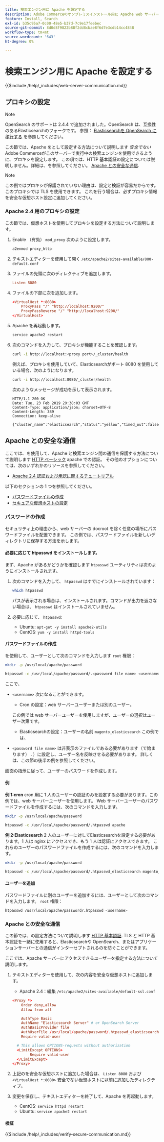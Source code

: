 ```yaml
---
title: 検索エンジン用に Apache を設定する
description: Adobe Commerceのオンプレミスインストール用に Apache web サーバーで検索エンジンを設定するには、次の手順に従います。
feature: Install, Search
exl-id: b35c95a7-0c00-48e5-b37d-7c9e17feebec
source-git-commit: 8d0d8f9822b88f2dd8cbae8f6d7e3cdb14cc4848
workflow-type: tm+mt
source-wordcount: '643'
ht-degree: 0%

---
```


# 検索エンジン用に Apache を設定する

{{$include /help/_includes/web-server-communication.md}}

## プロキシの設定

>[!NOTE]
>
>OpenSearch のサポートは 2.4.4 で追加されました。OpenSearch は、互換性のあるElasticsearchのフォークです。 参照： [Elasticsearchを OpenSearch に移行する](../../../upgrade/prepare/opensearch-migration.md) を参照してください。

この節では、Apache をとして設定する方法について説明します *安全でない* Adobe Commerceがこのサーバーで実行中の検索エンジンを使用できるように、プロキシを設定します。 この項では、HTTP 基本認証の設定については説明しません。詳細は、を参照してください。 [Apache との安全な通信](#secure-communication-with-apache).

>[!NOTE]
>
>この例ではプロキシが保護されていない理由は、設定と検証が容易だからです。 このプロキシでは TLS を使用できます。 これを行う場合は、必ずプロキシ情報を安全な仮想ホスト設定に追加してください。

### Apache 2.4 用のプロキシの設定

この節では、仮想ホストを使用してプロキシを設定する方法について説明します。

1. Enable （有効） `mod_proxy` 次のように設定します。

   ```bash
   a2enmod proxy_http
   ```

1. テキストエディターを使用して開く `/etc/apache2/sites-available/000-default.conf`
1. ファイルの先頭に次のディレクティブを追加します。

   ```conf
   Listen 8080
   ```

1. ファイルの下部に次を追加します。

   ```conf
   <VirtualHost *:8080>
       ProxyPass "/" "http://localhost:9200/"
       ProxyPassReverse "/" "http://localhost:9200/"
   </VirtualHost>
   ```

1. Apache を再起動します。

   ```bash
   service apache2 restart
   ```

1. 次のコマンドを入力して、プロキシが機能することを確認します。

   ```bash
   curl -i http://localhost:<proxy port>/_cluster/health
   ```

   例えば、プロキシを使用していて、Elasticsearchがポート 8080 を使用している場合、次のようになります。

   ```bash
   curl -i http://localhost:8080/_cluster/health
   ```

   次のようなメッセージが成功を示して表示されます。

   ```terminal
   HTTP/1.1 200 OK
   Date: Tue, 23 Feb 2019 20:38:03 GMT
   Content-Type: application/json; charset=UTF-8
   Content-Length: 389
   Connection: keep-alive
   
   {"cluster_name":"elasticsearch","status":"yellow","timed_out":false,"number_of_nodes":1,"number_of_data_nodes":1,"active_primary_shards":5,"active_shards":5,"relocating_shards":0,"initializing_shards":0,"unassigned_shards":5,"delayed_unassigned_shards":0,"number_of_pending_tasks":0,"number_of_in_flight_fetch":0,"task_max_waiting_in_queue_millis":0,"active_shards_percent_as_number":50.0}
   ```

## Apache との安全な通信

ここでは、を使用して、Apache と検索エンジン間の通信を保護する方法について説明します [HTTP ベーシック](https://datatracker.ietf.org/doc/html/rfc2617) apache での認証。 その他のオプションについては、次のいずれかのリソースを参照してください。

* [Apache 2.4 認証および承認に関するチュートリアル](https://httpd.apache.org/docs/2.4/howto/auth.html)

以下のセクションの 1 つを参照してください。

* [パスワードファイルの作成](#create-a-password)
* [セキュアな仮想ホストの設定](#secure-communication-with-apache)

### パスワードの作成

セキュリティ上の理由から、web サーバーの docroot を除く任意の場所にパスワードファイルを配置できます。 この例では、パスワードファイルを新しいディレクトリに保存する方法を示します。

#### 必要に応じて htpasswd をインストールします。

まず、Apache があるかどうかを確認します `htpasswd` ユーティリティは次のようにインストールされます。

1. 次のコマンドを入力して、 `htpasswd` はすでにインストールされています：

   ```bash
   which htpasswd
   ```

   パスが表示される場合は、インストールされます。コマンドが出力を返さない場合は、 `htpasswd` はインストールされていません。

1. 必要に応じて、 `htpasswd`:

   * Ubuntu: `apt-get -y install apache2-utils`
   * CentOS: `yum -y install httpd-tools`

#### パスワードファイルの作成

を使用して、ユーザーとして次のコマンドを入力します `root` 権限：

```bash
mkdir -p /usr/local/apache/password
```

```bash
htpasswd -c /usr/local/apache/password/.<password file name> <username>
```

ここで、

* `<username>` 次になることができます。

   * Cron の設定：web サーバーユーザーまたは別のユーザー。

  この例では web サーバーユーザーを使用しますが、ユーザーの選択はユーザー次第です。

   * Elasticsearchの設定：ユーザーの名前 `magento_elasticsearch` この例では、

* `<password file name>` は非表示のファイルである必要があります（で始まります） `.`）に設定し、ユーザー名を反映させる必要があります。 詳しくは、この節の後半の例を参照してください。

画面の指示に従って、ユーザーのパスワードを作成します。

#### 例

**例 1:cron**
cron 用に 1 人のユーザーの認証のみを設定する必要があります。この例では、web サーバーユーザーを使用します。 Web サーバーユーザーのパスワードファイルを作成するには、次のコマンドを入力します。

```bash
mkdir -p /usr/local/apache/password
```

```bash
htpasswd -c /usr/local/apache/password/.htpasswd apache
```

**例 2:Elasticsearch**
2 人のユーザーに対してElasticsearchを設定する必要があります。1 人は nginx にアクセスでき、もう 1 人は認証にアクセスできます。 これらのユーザーのパスワードファイルを作成するには、次のコマンドを入力します。

```bash
mkdir -p /usr/local/apache/password
```

```bash
htpasswd -c /usr/local/apache/password/.htpasswd_elasticsearch magento_elasticsearch
```

#### ユーザーを追加

パスワードファイルに別のユーザーを追加するには、ユーザーとして次のコマンドを入力します。 `root` 権限：

```bash
htpasswd /usr/local/apache/password/.htpasswd <username>
```

### Apache との安全な通信

この節では、の設定方法について説明します [HTTP 基本認証](https://httpd.apache.org/docs/2.2/howto/auth.html). TLS と HTTP 基本認証を一緒に使用すると、Elasticsearchや OpenSearch、またはアプリケーションサーバーとの通信がインターセプトされるのを防ぐことができます。

ここでは、Apache サーバーにアクセスできるユーザーを指定する方法について説明します。

1. テキストエディターを使用して、次の内容を安全な仮想ホストに追加します。

   * Apache 2.4：編集 `/etc/apache2/sites-available/default-ssl.conf`

   ```conf
   <Proxy *>
       Order deny,allow
       Allow from all
   
       AuthType Basic
       AuthName "Elasticsearch Server" # or OpenSearch Server
       AuthBasicProvider file
       AuthUserFile /usr/local/apache/password/.htpasswd_elasticsearch
       Require valid-user
   
     # This allows OPTIONS-requests without authorization
     <LimitExcept OPTIONS>
           Require valid-user
     </LimitExcept>
   </Proxy>
   ```

1. 上記のを安全な仮想ホストに追加した場合は、 `Listen 8080` および `<VirtualHost *:8080>` 安全でない仮想ホストに以前に追加したディレクティブ。

1. 変更を保存し、テキストエディターを終了して、Apache を再起動します。

   * CentOS: `service httpd restart`
   * Ubuntu: `service apache2 restart`

#### 検証

{{$include /help/_includes/verify-secure-communication.md}}
